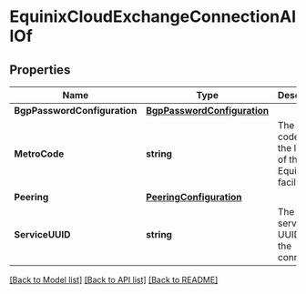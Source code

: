 # EquinixCloudExchangeConnectionAllOf

## Properties

Name | Type | Description | Notes
------------ | ------------- | ------------- | -------------
**BgpPasswordConfiguration** | [**BgpPasswordConfiguration**](BGPPasswordConfiguration.md) |  | [optional] 
**MetroCode** | **string** | The metro code for the location of the Equinix facility. | [optional] 
**Peering** | [**PeeringConfiguration**](PeeringConfiguration.md) |  | [optional] 
**ServiceUUID** | **string** | The Equinix service UUID for the connection. | [optional] 

[[Back to Model list]](../README.md#documentation-for-models) [[Back to API list]](../README.md#documentation-for-api-endpoints) [[Back to README]](../README.md)


